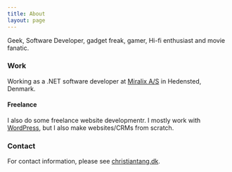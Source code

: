 ```yaml
---
title: About
layout: page
---
```

Geek, Software Developer, gadget freak, gamer, Hi-fi enthusiast and movie fanatic.

### Work
Working as a .NET software developer at [Miralix A/S](http://miralix.com) in Hedensted, Denmark.

#### Freelance
I also do some freelance website developmentr. I mostly work with [WordPress](http://wordpress.org), but I also make websites/CRMs from scratch.

### Contact
For contact information, please see [christiantang.dk](http://christiantang.dk/contact.html). 